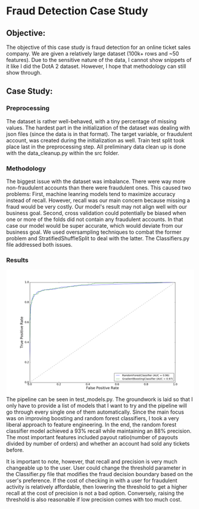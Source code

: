 # Fraud Detection Case Study

## Objective:
The objective of this case study is fraud detection for an online ticket sales company. We are given a relatively large dataset (100k+ rows and ~50 features). Due to the sensitive nature of the data, I cannot show snippets of it like I did the DotA 2 dataset. However, I hope that methodology can still show through.

## Case Study:
### Preprocessing
The dataset is rather well-behaved, with a tiny percentage of missing values. The hardest part in the initialization of the dataset was dealing with json files (since the data is in that format). The target variable, or fraudulent account, was created during the initialization as well. Train test split took place last in the preprocessing step. All preliminary data clean up is done with the data_cleanup.py within the src folder.

### Methodology
The biggest issue with the dataset was imbalance. There were way more non-fraudulent accounts than there were fraudulent ones. This caused two problems: First, machine leanring models tend to maximize accuracy instead of recall. However, recall was our main concern because missing a fraud would be very costly. Our model's result may not align well with our business goal. Second, cross validation could potentially be biased when one or more of the folds did not contain any fraudulent accounts. In that case our model would be super accurate, which would deviate from our business goal. We used oversampling techniques to combat the former problem and StratifiedShuffleSplit to deal with the latter. The Classifiers.py file addressed both issues.

### Results
![ROC curve](/img/ROC_curves.png)
The pipeline can be seen in test_models.py. The groundwork is laid so that I only have to provide a list of models that I want to try and the pipeline will go through every single one of them automatically. Since the main focus was on improving boosting and random forest classifiers, I took a very liberal approach to feature engineering. In the end, the random forest classifier model achieved a 93% recall while maintaining an 88% precision. The most important features included payout ratio(number of payouts divided by number of orders) and whether an account had sold any tickets before.

It is important to note, however, that recall and precision is very much changeable up to the user. User could change the threshold parameter in the Classifier.py file that modifies the fraud decision boundary based on the user's preference. If the cost of checking in with a user for fraudulent activity is relatively affordable, then lowering the threshold to get a higher recall at the cost of precision is not a bad option. Conversely, raising the threshold is also reasonable if low precision comes with too much cost.
